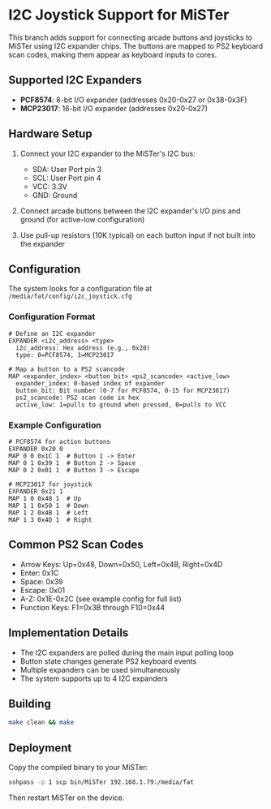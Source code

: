 # I2C Joystick Support for MiSTer

This branch adds support for connecting arcade buttons and joysticks to MiSTer using I2C expander chips. The buttons are mapped to PS2 keyboard scan codes, making them appear as keyboard inputs to cores.

## Supported I2C Expanders

- **PCF8574**: 8-bit I/O expander (addresses 0x20-0x27 or 0x38-0x3F)
- **MCP23017**: 16-bit I/O expander (addresses 0x20-0x27)

## Hardware Setup

1. Connect your I2C expander to the MiSTer's I2C bus:
   - SDA: User Port pin 3
   - SCL: User Port pin 4
   - VCC: 3.3V
   - GND: Ground

2. Connect arcade buttons between the I2C expander's I/O pins and ground (for active-low configuration)

3. Use pull-up resistors (10K typical) on each button input if not built into the expander

## Configuration

The system looks for a configuration file at `/media/fat/config/i2c_joystick.cfg`

### Configuration Format

```
# Define an I2C expander
EXPANDER <i2c_address> <type>
  i2c_address: Hex address (e.g., 0x20)
  type: 0=PCF8574, 1=MCP23017

# Map a button to a PS2 scancode
MAP <expander_index> <button_bit> <ps2_scancode> <active_low>
  expander_index: 0-based index of expander
  button_bit: Bit number (0-7 for PCF8574, 0-15 for MCP23017)
  ps2_scancode: PS2 scan code in hex
  active_low: 1=pulls to ground when pressed, 0=pulls to VCC
```

### Example Configuration

```
# PCF8574 for action buttons
EXPANDER 0x20 0
MAP 0 0 0x1C 1  # Button 1 -> Enter
MAP 0 1 0x39 1  # Button 2 -> Space
MAP 0 2 0x01 1  # Button 3 -> Escape

# MCP23017 for joystick
EXPANDER 0x21 1
MAP 1 0 0x48 1  # Up
MAP 1 1 0x50 1  # Down
MAP 1 2 0x4B 1  # Left
MAP 1 3 0x4D 1  # Right
```

## Common PS2 Scan Codes

- Arrow Keys: Up=0x48, Down=0x50, Left=0x4B, Right=0x4D
- Enter: 0x1C
- Space: 0x39
- Escape: 0x01
- A-Z: 0x1E-0x2C (see example config for full list)
- Function Keys: F1=0x3B through F10=0x44

## Implementation Details

- The I2C expanders are polled during the main input polling loop
- Button state changes generate PS2 keyboard events
- Multiple expanders can be used simultaneously
- The system supports up to 4 I2C expanders

## Building

```bash
make clean && make
```

## Deployment

Copy the compiled binary to your MiSTer:
```bash
sshpass -p 1 scp bin/MiSTer 192.168.1.79:/media/fat
```

Then restart MiSTer on the device.